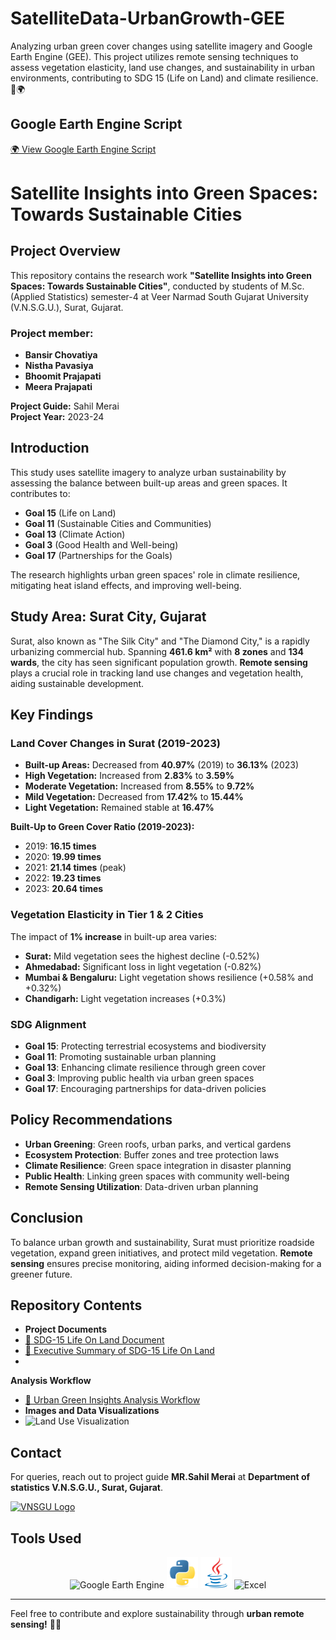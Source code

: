 # SatelliteData-UrbanGrowth-GEE
Analyzing urban green cover changes using satellite imagery and Google Earth Engine (GEE). This project utilizes remote sensing techniques to assess vegetation elasticity, land use changes, and sustainability in urban environments, contributing to SDG 15 (Life on Land) and climate resilience. 🚀🌍

## Google Earth Engine Script
[🌍 View Google Earth Engine Script](https://code.earthengine.google.com/5654f692c509ec47f733ca575f2b5532)

# Satellite Insights into Green Spaces: Towards Sustainable Cities

## Project Overview
This repository contains the research work **"Satellite Insights into Green Spaces: Towards Sustainable Cities"**, conducted by students of M.Sc. (Applied Statistics) semester-4 at Veer Narmad South Gujarat University (V.N.S.G.U.), Surat, Gujarat.

### Project member:
- **Bansir Chovatiya**
- **Nistha Pavasiya**
- **Bhoomit Prajapati**
- **Meera Prajapati**

**Project Guide:** Sahil Merai  
**Project Year:** 2023-24

## Introduction
This study uses satellite imagery to analyze urban sustainability by assessing the balance between built-up areas and green spaces. It contributes to:
- **Goal 15** (Life on Land)
- **Goal 11** (Sustainable Cities and Communities)
- **Goal 13** (Climate Action)
- **Goal 3** (Good Health and Well-being)
- **Goal 17** (Partnerships for the Goals)

The research highlights urban green spaces' role in climate resilience, mitigating heat island effects, and improving well-being.

## Study Area: Surat City, Gujarat
Surat, also known as "The Silk City" and "The Diamond City," is a rapidly urbanizing commercial hub. Spanning **461.6 km²** with **8 zones** and **134 wards**, the city has seen significant population growth. **Remote sensing** plays a crucial role in tracking land use changes and vegetation health, aiding sustainable development.

## Key Findings
### Land Cover Changes in Surat (2019-2023)
- **Built-up Areas:** Decreased from **40.97%** (2019) to **36.13%** (2023)
- **High Vegetation:** Increased from **2.83%** to **3.59%**
- **Moderate Vegetation:** Increased from **8.55%** to **9.72%**
- **Mild Vegetation:** Decreased from **17.42%** to **15.44%**
- **Light Vegetation:** Remained stable at **16.47%**

**Built-Up to Green Cover Ratio (2019-2023):**
- 2019: **16.15 times**
- 2020: **19.99 times**
- 2021: **21.14 times** (peak)
- 2022: **19.23 times**
- 2023: **20.64 times**

### Vegetation Elasticity in Tier 1 & 2 Cities
The impact of **1% increase** in built-up area varies:
- **Surat:** Mild vegetation sees the highest decline (-0.52%)
- **Ahmedabad:** Significant loss in light vegetation (-0.82%)
- **Mumbai & Bengaluru:** Light vegetation shows resilience (+0.58% and +0.32%)
- **Chandigarh:** Light vegetation increases (+0.3%)

### SDG Alignment
- **Goal 15**: Protecting terrestrial ecosystems and biodiversity
- **Goal 11**: Promoting sustainable urban planning
- **Goal 13**: Enhancing climate resilience through green cover
- **Goal 3**: Improving public health via urban green spaces
- **Goal 17**: Encouraging partnerships for data-driven policies

## Policy Recommendations
- **Urban Greening**: Green roofs, urban parks, and vertical gardens
- **Ecosystem Protection**: Buffer zones and tree protection laws
- **Climate Resilience**: Green space integration in disaster planning
- **Public Health**: Linking green spaces with community well-being
- **Remote Sensing Utilization**: Data-driven urban planning

## Conclusion
To balance urban growth and sustainability, Surat must prioritize roadside vegetation, expand green initiatives, and protect mild vegetation. **Remote sensing** ensures precise monitoring, aiding informed decision-making for a greener future.

## Repository Contents
- **Project Documents**
- [📄 SDG-15 Life On Land Document](Documents/SDG-15%20Life%20On%20Land.pdf)
- [📄 Executive Summary of SDG-15 Life On Land](Documents/Executive%20Summary%20of%20SDG-15%20Life%20On%20Land.pdf)
- 
**Analysis Workflow** 
- [📄 Urban Green Insights Analysis Workflow](Documents/UrbanGreenInsights_AnalysisWorkflow.pdf)
- **Images and Data Visualizations**
- ![Land Use Visualization](Visualization/Land%20Use%20Visulization.gif)


## Contact
For queries, reach out to project guide **MR.Sahil Merai** at **Department of statistics V.N.S.G.U., Surat, Gujarat**.

[![VNSGU Logo](https://www.vnsgu.ac.in/img/vnsgu-logo-high.png)](https://www.vnsgu.ac.in/departments/statistics/index.html)

## Tools Used
<p align="center">
  <img src="https://earthengine.google.com/static/images/GoogleEarthEngine_Grey_108.png" alt="Google Earth Engine" height="50"/>
  <img src="https://raw.githubusercontent.com/devicons/devicon/master/icons/python/python-original.svg" alt="Python" width="50" height="50"/>
  <img src="https://raw.githubusercontent.com/devicons/devicon/master/icons/java/java-original.svg" alt="Java" width="50" height="50"/>
  <img src="https://upload.wikimedia.org/wikipedia/commons/thumb/3/34/Microsoft_Office_Excel_%282019%E2%80%93present%29.svg/1200px-Microsoft_Office_Excel_%282019%E2%80%93present%29.svg.png" alt="Excel" width="50" height="50"/>
</p>



---
Feel free to contribute and explore sustainability through **urban remote sensing!** 🚀🌱
